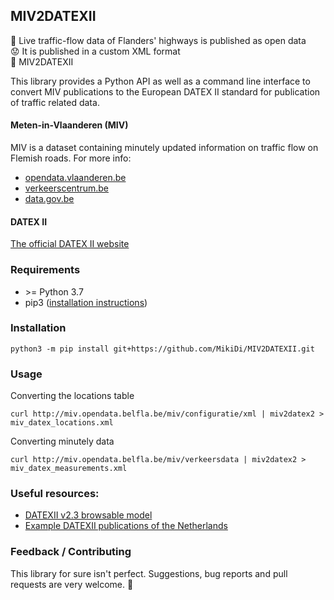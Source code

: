 ## MIV2DATEXII

:slightly_smiling_face: Live traffic-flow data of Flanders' highways is published as open data  
:worried: It is published in a custom XML format  
:tada: MIV2DATEXII

This library provides a Python API as well as a command line interface to convert MIV publications to the European DATEX II standard for publication of traffic related data.

#### Meten-in-Vlaanderen (MIV)

MIV is a dataset containing minutely updated information on traffic flow on Flemish roads. 
For more info:
- [opendata.vlaanderen.be](https://opendata.vlaanderen.be/dataset/7a4c24dc-d3db-460a-b73b-cf748ecb25dc)
- [verkeerscentrum.be](https://www.verkeerscentrum.be/data)
- [data.gov.be](https://data.gov.be/en/node/58556)

#### DATEX II
[The official DATEX II website](https://datex2.eu/datex2/about)

### Requirements
- \>= Python 3.7
- pip3 ([installation instructions](https://pip.pypa.io/en/stable/installing))

### Installation
```
python3 -m pip install git+https://github.com/MikiDi/MIV2DATEXII.git
```

### Usage
Converting the locations table
```
curl http://miv.opendata.belfla.be/miv/configuratie/xml | miv2datex2 > miv_datex_locations.xml
```
Converting minutely data
```
curl http://miv.opendata.belfla.be/miv/verkeersdata | miv2datex2 > miv_datex_measurements.xml
```
### Useful resources:

- [DATEXII v2.3 browsable model](http://d2docs.ndwcloud.nu/_static/umlmodel/v2.3/index.htm)
- [Example DATEXII publications of the Netherlands](https://www.ndw.nu/documenten/nl/#cat_3)

### Feedback / Contributing

This library for sure isn't perfect. Suggestions, bug reports and pull requests are very welcome. :slightly_smiling_face:
